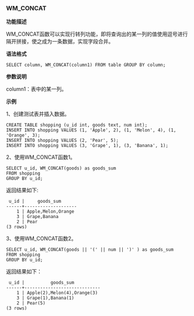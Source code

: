 ### WM_CONCAT

**功能描述**

WM_CONCAT函数可以实现行转列功能，即将查询出的某一列的值使用逗号进行隔开拼接，使之成为一条数据，实现字段合并。

**语法格式**

```
SELECT column, WM_CONCAT(column1) FROM table GROUP BY column;
```

**参数说明**

column1：表中的某一列。

**示例**

1、创建测试表并插入数据。

```
CREATE TABLE shopping (u_id int, goods text, num int);
INSERT INTO shopping VALUES (1, 'Apple', 2), (1, 'Melon', 4), (1, 'Orange', 3);
INSERT INTO shopping VALUES (2, 'Pear', 5);
INSERT INTO shopping VALUES (3, 'Grape', 1), (3, 'Banana', 1);
```

2、使用WM_CONCAT函数1。

```
SELECT u_id, WM_CONCAT(goods) as goods_sum
FROM shopping
GROUP BY u_id;
```

返回结果如下:

```
 u_id |     goods_sum
------+--------------------
    1 | Apple,Melon,Orange
    3 | Grape,Banana
    2 | Pear
(3 rows)
```

3、使用WM_CONCAT函数2。

```
SELECT u_id, WM_CONCAT(goods || '(' || num || ')' ) as goods_sum
FROM shopping
GROUP BY u_id;
```

返回结果如下：

```
 u_id |          goods_sum
------+-----------------------------
    1 | Apple(2),Melon(4),Orange(3)
    3 | Grape(1),Banana(1)
    2 | Pear(5)
(3 rows)
```
